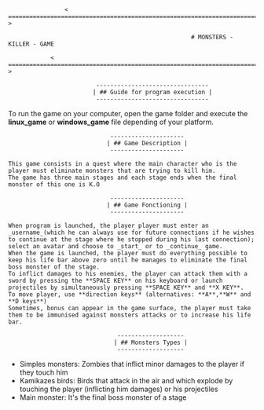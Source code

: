 
			        < ================================================================================ >
			    	
                                                    	# MONSTERS - KILLER - GAME
                                                    		
				< ================================================================================ >

						     --------------------------------
						    | ## Guide for program execution |
						     --------------------------------

To run the game on your computer, open the game folder and execute the **linux_game** or **windows_game** file depending of your platform.  

							     ---------------------
							    | ## Game Description |
							     ---------------------

    This game consists in a quest where the main character who is the player must eliminate monsters that are trying to kill him.  
    The game has three main stages and each stage ends when the final monster of this one is K.O  
    
							     ---------------------
							    | ## Game Fonctioning |
							     ---------------------
    							 
    When program is launched, the player player must enter an _username_(which he can always use for future connections if he wishes to continue at the stage where he stopped during his last connection); select an avatar and choose to _start_ or to _continue_ game.  
    When the game is launched, the player must do everything possible to keep his life bar above zero until he manages to eliminate the final boss monster of the stage.  
    To inflict damages to his enemies, the player can attack them with a sword by pressing the **SPACE KEY** on his keyboard or launch projectiles by simultaneously pressing **SPACE KEY** and **X KEY**.  
    To move player, use **direction keys** (alternatives: **A**,**W** and **D keys**)
    Sometimes, bonus can appear in the game surface, the player must take them to be immunised against monsters attacks or to increase his life bar.  
    
							       -------------------
							      | ## Monsters Types |
							       -------------------
    
* Simples monsters: Zombies that inflict minor damages to the player if they touch him
* Kamikazes birds: Birds that attack in the air and which explode by touching the player (inflicting him damages) or his projectiles
* Main monster: It's the final boss monster of a stage


    

